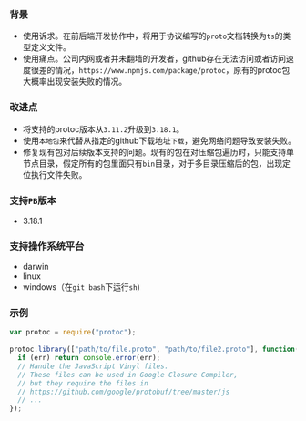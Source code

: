 ### 背景
- 使用诉求。在前后端开发协作中，将用于协议编写的`proto`文档转换为`ts`的类型定义文件。
- 使用痛点。公司内网或者并未翻墙的开发者，github存在无法访问或者访问速度很差的情况，`https://www.npmjs.com/package/protoc`，原有的protoc包大概率出现安装失败的情况。

### 改进点
- 将支持的protoc版本从`3.11.2`升级到`3.18.1`。
- 使用`本地包`来代替从指定的github下载地址`下载`，避免网络问题导致安装失败。
- 修复现有包对后续版本支持的问题。现有的包在对压缩包遍历时，只能支持单节点目录，假定所有的包里面只有`bin`目录，对于多目录压缩后的包，出现定位执行文件失败。

### 支持`PB`版本
- 3.18.1

### 支持操作系统平台
- darwin
- linux
- windows（在`git bash`下运行`sh`)
 
### 示例
``` js
var protoc = require("protoc");
 
protoc.library(["path/to/file.proto", "path/to/file2.proto"], function(err, files) {
  if (err) return console.error(err);
  // Handle the JavaScript Vinyl files.
  // These files can be used in Google Closure Compiler,
  // but they require the files in
  // https://github.com/google/protobuf/tree/master/js
  // ...
});
```
